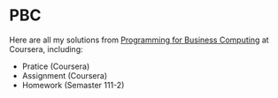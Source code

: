 # PBC
Here are all my solutions from [Programming for Business Computing](https://www.coursera.org/learn/pbc1) at Coursera, including:

* Pratice (Coursera)
* Assignment (Coursera)
* Homework (Semaster 111-2)

